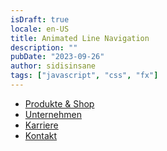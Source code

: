```yaml
---
isDraft: true
locale: en-US
title: Animated Line Navigation
description: ""
pubDate: "2023-09-26"
author: sidisinsane
tags: ["javascript", "css", "fx"]
---
```


<link href="/snippets/animated-line-navigation.css" rel="stylesheet" />
<script src="/snippets/animated-line-navigation.js" defer></script>

<nav class="nav" id="nav-main">
  <ul class="nav__items">
    <li class="nav__item">
      <a href="#" class="nav__link" data-text="Produkte & Shop">Produkte & Shop</a>
    </li>
    <li class="nav__item">
      <a href="#" class="nav__link" data-text="Unternehmen">Unternehmen</a>
    </li>
    <li class="nav__item">
      <a href="#" class="nav__link" data-text="Karriere">Karriere</a>
    </li>
    <li class="nav__item">
      <a href="#" class="nav__link" data-text="Kontakt">Kontakt</a>
    </li>
  </ul>
</nav>
